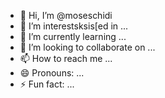 - 👋 Hi, I’m @moseschidi
- 👀 I’m interestsksis[ed in ...
- 🌱 I’m currently learning ...
- 💞️ I’m looking to collaborate on ...
- 📫 How to reach me ...
- 😄 Pronouns: ...
- ⚡ Fun fact: ...

<!---
moseschidi/moseschidi is a ✨ special ✨ repository because its `README.md` (this file) appears on your GitHub profile.
You can click the Preview link to take a look at your changes.
--->

